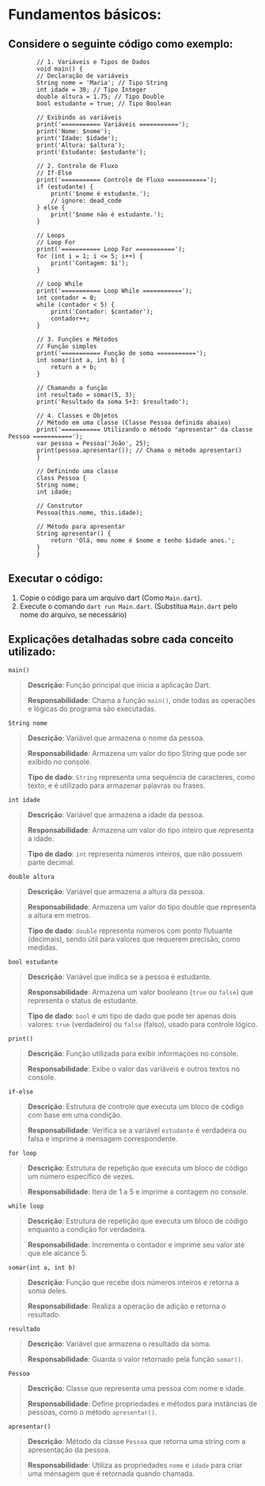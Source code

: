 # Fundamentos básicos:
## Considere o seguinte código como exemplo:
            // 1. Variáveis e Tipos de Dados
            void main() {
            // Declaração de variáveis
            String nome = 'Maria'; // Tipo String
            int idade = 30; // Tipo Integer
            double altura = 1.75; // Tipo Double
            bool estudante = true; // Tipo Boolean

            // Exibindo as variáveis
            print('=========== Variáveis ===========');
            print('Nome: $nome');
            print('Idade: $idade');
            print('Altura: $altura');
            print('Estudante: $estudante');

            // 2. Controle de Fluxo
            // If-Else
            print('=========== Controle de Fluxo ===========');
            if (estudante) {
                print('$nome é estudante.');
                // ignore: dead_code
            } else {
                print('$nome não é estudante.');
            }

            // Loops
            // Loop For
            print('=========== Loop For ===========');
            for (int i = 1; i <= 5; i++) {
                print('Contagem: $i');
            }

            // Loop While
            print('=========== Loop While ===========');
            int contador = 0;
            while (contador < 5) {
                print('Contador: $contador');
                contador++;
            }

            // 3. Funções e Métodos
            // Função simples
            print('=========== Função de soma ===========');
            int somar(int a, int b) {
                return a + b;
            }

            // Chamando a função
            int resultado = somar(5, 3);
            print('Resultado da soma 5+3: $resultado');

            // 4. Classes e Objetos
            // Método em uma classe (Classe Pessoa definida abaixo)
            print('=========== Utilizando o método "apresentar" da classe Pessoa ===========');
            var pessoa = Pessoa('João', 25);
            print(pessoa.apresentar()); // Chama o método apresentar()
            }

            // Definindo uma classe
            class Pessoa {
            String nome;
            int idade;

            // Construtor
            Pessoa(this.nome, this.idade);

            // Método para apresentar
            String apresentar() {
                return 'Olá, meu nome é $nome e tenho $idade anos.';
            }
            }
            
## Executar o código:
1. Copie o código para um arquivo dart (Como ```Main.dart```).
2. Execute o comando ```dart run Main.dart```. (Substitua ```Main.dart``` pelo nome do arquivo, se necessário)

## Explicações detalhadas sobre cada conceito utilizado:
`main()`
> **Descrição**: Função principal que inicia a aplicação Dart.
>
> **Responsabilidade**: Chama a função `main()`, onde todas as operações e lógicas do programa são executadas.

`String nome`
> **Descrição**: Variável que armazena o nome da pessoa.
>
> **Responsabilidade**: Armazena um valor do tipo String que pode ser exibido no console.
>
> **Tipo de dado**: `String` representa uma sequência de caracteres, como texto, e é utilizado para armazenar palavras ou frases.

`int idade`
> **Descrição**: Variável que armazena a idade da pessoa.
>
> **Responsabilidade**: Armazena um valor do tipo inteiro que representa a idade.
>
> **Tipo de dado**: `int` representa números inteiros, que não possuem parte decimal.

`double altura`
> **Descrição**: Variável que armazena a altura da pessoa.
>
> **Responsabilidade**: Armazena um valor do tipo double que representa a altura em metros.
>
> **Tipo de dado**: `double` representa números com ponto flutuante (decimais), sendo útil para valores que requerem precisão, como medidas.

`bool estudante`
> **Descrição**: Variável que indica se a pessoa é estudante.
>
> **Responsabilidade**: Armazena um valor booleano (`true` ou `false`) que representa o status de estudante.
>
> **Tipo de dado**: `bool` é um tipo de dado que pode ter apenas dois valores: `true` (verdadeiro) ou `false` (falso), usado para controle lógico.

`print()`
> **Descrição**: Função utilizada para exibir informações no console.
>
> **Responsabilidade**: Exibe o valor das variáveis e outros textos no console.

`if-else`
> **Descrição**: Estrutura de controle que executa um bloco de código com base em uma condição.
>
> **Responsabilidade**: Verifica se a variável `estudante` é verdadeira ou falsa e imprime a mensagem correspondente.

`for loop`
> **Descrição**: Estrutura de repetição que executa um bloco de código um número específico de vezes.
>
> **Responsabilidade**: Itera de 1 a 5 e imprime a contagem no console.

`while loop`
> **Descrição**: Estrutura de repetição que executa um bloco de código enquanto a condição for verdadeira.
>
> **Responsabilidade**: Incrementa o contador e imprime seu valor até que ele alcance 5.

`somar(int a, int b)`
> **Descrição**: Função que recebe dois números inteiros e retorna a soma deles.
>
> **Responsabilidade**: Realiza a operação de adição e retorna o resultado.

`resultado`
> **Descrição**: Variável que armazena o resultado da soma.
>
> **Responsabilidade**: Guarda o valor retornado pela função `somar()`.

`Pessoa`
> **Descrição**: Classe que representa uma pessoa com nome e idade.
>
> **Responsabilidade**: Define propriedades e métodos para instâncias de pessoas, como o método `apresentar()`.

`apresentar()`
> **Descrição**: Método da classe `Pessoa` que retorna uma string com a apresentação da pessoa.
>
> **Responsabilidade**: Utiliza as propriedades `nome` e `idade` para criar uma mensagem que é retornada quando chamada.
